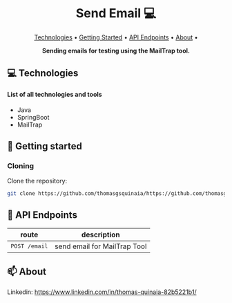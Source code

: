 <h1 align="center" style="font-weight: bold;">Send Email 💻</h1>

<p align="center">
    <a href="#tech">Technologies</a> • 
    <a href="#started">Getting Started</a> • 
    <a href="#routes">API Endpoints</a> •
    <a href="#about">About</a> •
</p>

<p align="center">
    <b>Sending emails for testing using the MailTrap tool.</b>
</p>

<h2 id="technologies">💻 Technologies</h2>

#### List of all technologies and tools
- Java
- SpringBoot
- MailTrap

<h2 id="started">🚀 Getting started</h2>

<h3>Cloning</h3>

Clone the repository:

```bash
git clone https://github.com/thomasgsquinaia/https://github.com/thomasgsquinaia/send-email-api
```

<h2 id="routes">📍 API Endpoints</h2>

| route               | description                                          
|----------------------|-----------------------------------------------------
| <kbd>POST /email</kbd>     | send email for MailTrap Tool


<h2 id="about">📫 About</h2>

Linkedin: https://www.linkedin.com/in/thomas-quinaia-82b5221b1/